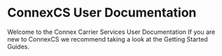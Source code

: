 ConnexCS User Documentation
========================

Welcome to the Connex Carrier Services User Documentation
If you are new to ConnexCS we recommend taking a look at the Getting Started Guides.